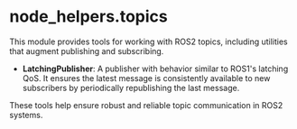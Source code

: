 # node_helpers.topics

This module provides tools for working with ROS2 topics, including utilities that augment publishing and subscribing.

- **LatchingPublisher**: A publisher with behavior similar to ROS1's latching QoS. It ensures the latest message is consistently available to new subscribers by periodically republishing the last message.

These tools help ensure robust and reliable topic communication in ROS2 systems.
